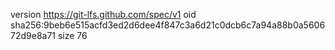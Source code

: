 version https://git-lfs.github.com/spec/v1
oid sha256:9beb6e515acfd3ed2d6dee4f847c3a6d21c0dcb6c7a94a88b0a560672d9e8a71
size 76
